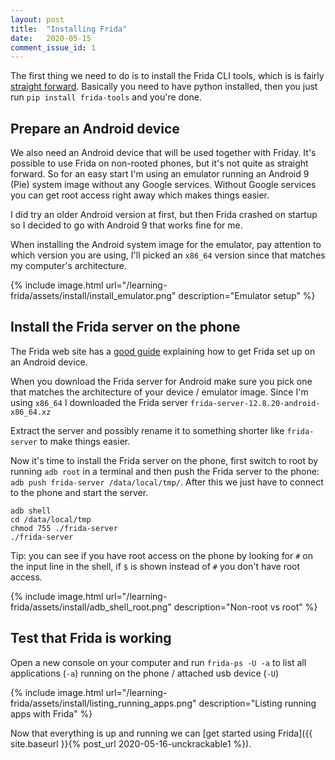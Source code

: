 ```yaml
---
layout: post
title:  "Installing Frida"
date:   2020-05-15
comment_issue_id: 1
---
```


The first thing we need to do is to install the Frida CLI tools, which is is fairly [straight forward](https://frida.re/docs/installation/). Basically you need to have python installed, then you just run `pip install frida-tools` and you're done.

## Prepare an Android device

We also need an Android device that will be used together with Friday. It's possible to use Frida on non-rooted phones, but it's not quite as straight forward. So for an easy start I'm using an emulator running an Android 9 (Pie) system image without any Google services. Without Google services you can get root access right away which makes things easier.

I did try an older Android version at first, but then Frida crashed on startup so I decided to go with Android 9 that works fine for me.

When installing the Android system image for the emulator, pay attention to which version you are using, I'll picked an `x86_64` version since that matches my computer's architecture.

{% include image.html url="/learning-frida/assets/install/install_emulator.png" description="Emulator setup" %}

## Install the Frida server on the phone

The Frida web site has a [good guide](https://frida.re/docs/android/) explaining how to get Frida set up on an Android device.

When you download the Frida server for Android make sure you pick one that matches the architecture of your device / emulator image. Since I'm using `x86_64` I downloaded the Frida server `frida-server-12.8.20-android-x86_64.xz`

Extract the server and possibly rename it to something shorter like `frida-server` to make things easier.

Now it's time to install the Frida server on the phone, first switch to root by running `adb root` in a terminal and then push the Frida server to the phone: `adb push frida-server /data/local/tmp/`.  After this we just have to connect to the phone and start the server.

```
adb shell
cd /data/local/tmp
chmod 755 ./frida-server
./frida-server
```

Tip: you can see if you have root access on the phone by looking for `#` on the input line in the shell, if `$` is shown instead of `#` you don't have root access.

{% include image.html url="/learning-frida/assets/install/adb_shell_root.png" description="Non-root vs root" %}

## Test that Frida is working

Open a new console on your computer and run `frida-ps -U -a` to list all applications (`-a`) running on the phone / attached usb device (`-U`)

{% include image.html url="/learning-frida/assets/install/listing_running_apps.png" description="Listing running apps with Frida" %}

Now that everything is up and running we can [get started using Frida]({{ site.baseurl }}{% post_url 2020-05-16-unckrackable1 %}).
